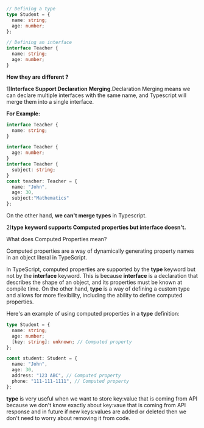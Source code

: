 ```typescript
// Defining a type
type Student = {
  name: string;
  age: number;
};

// Defining an interface
interface Teacher {
  name: string;
  age: number;
}
```

**How they are different ?**

1)**Interface Support Declaration Merging**.Declaration Merging means we can declare multiple interfaces with the same name, and Typescript will merge them into a single interface.

**For Example:**  

```typescript
interface Teacher {
  name: string;
}

interface Teacher {
  age: number;
}
interface Teacher {
  subject: string;
}
const teacher: Teacher = {
  name: "John",
  age: 30,
  subject:"Mathematics"
};

```

On the other hand, **we can't merge types** in Typescript.

2)**type keyword supports Computed properties but interface doesn't.**

What does Computed Properties mean?

Computed properties are a way of dynamically generating property names in an object literal in TypeScript.

In TypeScript, computed properties are supported by the **type** keyword but not by the **interface** keyword. This is because **interface** is a declaration that describes the shape of an object, and its properties must be known at compile time. On the other hand, **type** is a way of defining a custom type and allows for more flexibility, including the ability to define computed properties.

Here's an example of using computed properties in a **type** definition:  

```typescript
type Student = {
  name: string;
  age: number;
  [key: string]: unknown; // Computed property
};

const student: Student = {
  name: "John",
  age: 30,
  address: "123 ABC", // Computed property
  phone: "111-111-1111", // Computed property
};
```

**type** is very useful when we want to store key:value that is coming from API because we don't know exactly about key:vaue that is coming from API response and in future if new keys:values are added or deleted then we don't need to worry about removing it from code.
